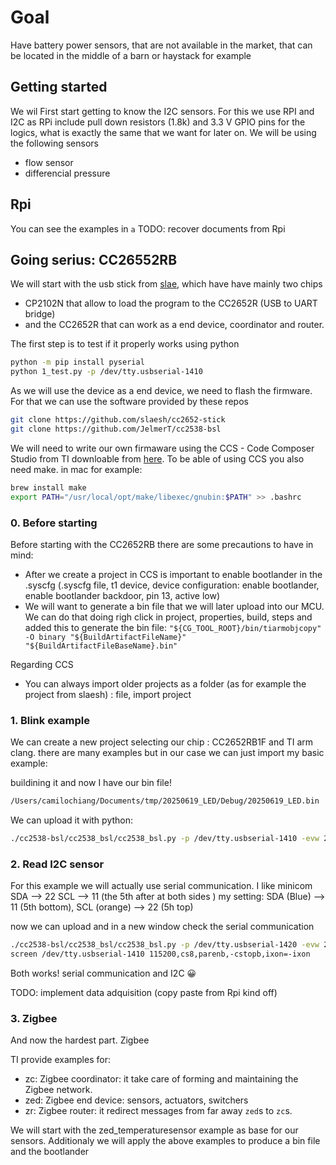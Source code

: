 # Goal
Have battery power sensors, that are not available in the market, that can be located in the middle of a barn or haystack for example

##  Getting started 
We wil First start getting to know the I2C sensors. For this we use RPI and I2C as RPi include pull down resistors (1.8k) and 3.3 V GPIO pins for the logics, what is exactly the same that we want for later on. We will be using the following sensors
- flow sensor
- differencial pressure

## Rpi
You can see the examples in `` a ``
TODO: recover documents from Rpi

## Going serius: CC26552RB
We will start with the usb stick from [slae](https://slae.sh/projects/cc2652/#zigbee2mqtt), which have have mainly two chips
- CP2102N that allow to load the program to the CC2652R (USB to UART bridge)
- and the CC2652R that can work as a end device, coordinator and router.

The first step is to test if it properly works using python
```bash
python -m pip install pyserial
python 1_test.py -p /dev/tty.usbserial-1410
```

As we will use the device as a end device, we need to flash the firmware. For that we can use the software provided by these repos
```bash
git clone https://github.com/slaesh/cc2652-stick
git clone https://github.com/JelmerT/cc2538-bsl
```

We will need to write our own firmaware using the CCS - Code Composer Studio from TI downloable from [here](https://www.ti.com/tool/download/CCSTUDIO). To be able of using CCS you also need make. in mac for example:

```bash
brew install make
export PATH="/usr/local/opt/make/libexec/gnubin:$PATH" >> .bashrc
```

### 0. Before starting

Before starting with the CC2652RB there are some precautions to have in mind:
- After we create a project in CCS is important to enable bootlander in the .syscfg (.syscfg file, t1 device, device configuration: enable bootlander, enable bootlander backdoor, pin 13, active low)
- We will want to generate a bin file that we will later upload into our MCU. We can do that doing righ click in project, properties, build, steps and added this to generate the bin file: `"${CG_TOOL_ROOT}/bin/tiarmobjcopy" -O binary "${BuildArtifactFileName}" "${BuildArtifactFileBaseName}.bin"`

Regarding CCS
- You can always import older projects as a folder (as for example the project from slaesh) : file, import project

### 1. Blink example

We can create a new project selecting our chip : CC2652RB1F and TI arm clang. there are many examples but in our case we can just import my basic example:

buildining it and now I have our bin file!
```bash
/Users/camilochiang/Documents/tmp/20250619_LED/Debug/20250619_LED.bin
```

We can upload it with python:
```bash
./cc2538-bsl/cc2538_bsl/cc2538_bsl.py -p /dev/tty.usbserial-1410 -evw 20250619_LED/Debug/20250619_LED.bin
```

### 2. Read I2C sensor

For this example we will actually use serial communication. I like minicom
SDA --> 22 SCL --> 11 (the 5th after at both sides )
my setting: SDA (Blue) --> 11 (5th bottom), 
    SCL (orange) --> 22 (5h top)

now we can upload and in a new window check the serial communication

```bash
./cc2538-bsl/cc2538_bsl/cc2538_bsl.py -p /dev/tty.usbserial-1420 -evw 20250621_i2ctmp/Debug/20250621_i2ctmp.bin
screen /dev/tty.usbserial-1410 115200,cs8,parenb,-cstopb,ixon=-ixon
```

Both works! serial communication and I2C 😀

TODO: implement data adquisition (copy paste from Rpi kind off)

### 3. Zigbee

And now the hardest part. Zigbee

TI provide examples for:
- zc: Zigbee coordinator: it take care of forming and maintaining the Zigbee network. 
- zed: Zigbee end device: sensors, actuators, switchers
- zr: Zigbee router: it redirect messages from far away `zed`s to `zc`s.

We will start with the zed_temperaturesensor example as base for our sensors. Additionaly we will apply the above examples to produce a bin file and the bootlander
